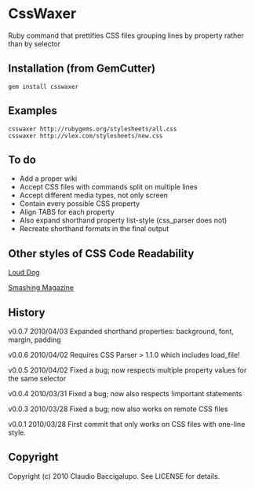 # CssWaxer #

Ruby command that prettifies CSS files grouping lines by property rather than by selector

## Installation (from GemCutter) ##

    gem install csswaxer

## Examples ##

    csswaxer http://rubygems.org/stylesheets/all.css
    csswaxer http://vlex.com/stylesheets/new.css

## To do ##

* Add a proper wiki
* Accept CSS files with commands split on multiple lines
* Accept different media types, not only screen
* Contain every possible CSS property
* Align TABS for each property
* Also expand shorthand property list-style (css_parser does not)
* Recreate shorthand formats in the final output

## Other styles of CSS Code Readability ##

[Loud Dog](http://www.louddog.com/bloggity/2008/03/css-best-practices.php)

[Smashing Magazine](http://www.smashingmagazine.com/2008/05/02/improving-code-readability-with-css-styleguides/)

## History ##

v0.0.7  2010/04/03
        Expanded shorthand properties: background, font, margin, padding

v0.0.6  2010/04/02
        Requires CSS Parser > 1.1.0 which includes load_file!

v0.0.5  2010/04/02
        Fixed a bug; now respects multiple property values for the same selector

v0.0.4  2010/03/31
        Fixed a bug; now also respects !important statements
         
v0.0.3  2010/03/28
        Fixed a bug; now also works on remote CSS files

v0.0.1  2010/03/28
        First commit that only works on CSS files with one-line style.

## Copyright ##

Copyright (c) 2010 Claudio Baccigalupo. See LICENSE for details.
